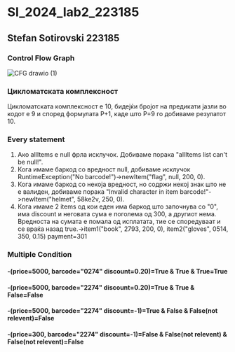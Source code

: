 # SI_2024_lab2_223185

## Stefan Sotirovski 223185

### Control Flow Graph

![CFG drawio (1)](https://github.com/SteFanRoaylSotIrovsKi/SI_2024_lab2_223185/assets/166416103/852ea3fc-4078-4903-bf88-8f2be79870da)


### Цикломатската комплексност
Цикломатската комплексност е 10, бидејќи бројот на предикати јазли во кодот е 9 и според формулата P+1, каде што P=9 го добиваме резулатот 10.

### Every statement
1. Ако allItems е null фрла исклучок. Добиваме порака "allItems list can't be null!". 
2. Кога имаме баркод со вредност null, добиваме исклучок RuntimeException("No barcode!")->newItem("flag", null, 200, 0).
3. Кога имаме баркод со некоја вредност, но содржи некој знак што не е валиден, добиваме порака "Invalid character in item barcode!"->newItem("helmet", 58ke2v, 250, 0).
4. Кога имаме 2 items од кои еден има баркод што започнува со "0", има discount и неговата сума е поголема од 300, а другиот нема. Вредноста на сумата е помала од исплатата, тие се споредуваат и се враќа назад true.->item1("book", 2793, 200, 0), item2("gloves", 0514, 350, 0.15) payment=301

### Multiple Condition
#### -(price=5000, barcode="0274" discount=0.20)=True & True & True=True
#### -(price=5000, barcode="2274" discount=0.20)=True & True & False=False
#### -(price=5000, barcode="2274" discount=-1)=True & False & False(not relevent)=False
#### -(price=300, barcode="2274" discount=-1)=False & False(not relevent) & False(not relevent)=False
